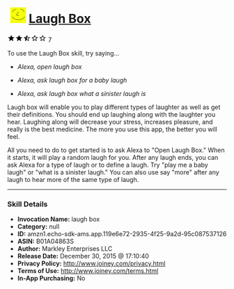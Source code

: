 # &nbsp;<img src="skill_icon" alt="Laugh Box icon" width="36"> [Laugh Box](http://alexa.amazon.com/#skills/amzn1.echo-sdk-ams.app.119e6e72-2935-4f25-9a2d-95c087537126)
![2.3 stars](../../images/ic_star_black_18dp_1x.png)![2.3 stars](../../images/ic_star_black_18dp_1x.png)![2.3 stars](../../images/ic_star_half_black_18dp_1x.png)![2.3 stars](../../images/ic_star_border_black_18dp_1x.png)![2.3 stars](../../images/ic_star_border_black_18dp_1x.png) 7

To use the Laugh Box skill, try saying...

* *Alexa, open laugh box*

* *Alexa, ask laugh box for a baby laugh*

* *Alexa, ask laugh box what a sinister laugh is*

Laugh box will enable you to play different types of laughter as well as get their definitions. You should end up laughing along with the laughter you hear. Laughing along will decrease your stress, increases pleasure, and really is the best medicine. The more you use this app, the better you will feel.

All you need to do to get started is to ask Alexa to "Open Laugh Box." When it starts, it will play a random laugh for you. After any laugh ends, you can ask Alexa for a type of laugh or to define a laugh. Try "play me a baby laugh" or "what is a sinister laugh." You can also use say "more" after any laugh to hear more of the same type of laugh.

***

### Skill Details

* **Invocation Name:** laugh box
* **Category:** null
* **ID:** amzn1.echo-sdk-ams.app.119e6e72-2935-4f25-9a2d-95c087537126
* **ASIN:** B01A04863S
* **Author:** Markley Enterprises LLC
* **Release Date:** December 30, 2015 @ 17:10:40
* **Privacy Policy:** http://www.joiney.com/privacy.html
* **Terms of Use:** http://www.joiney.com/terms.html
* **In-App Purchasing:** No

